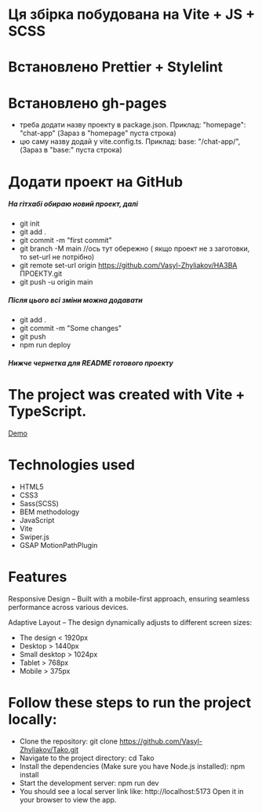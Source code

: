 # Ця збірка побудована на Vite + JS + SCSS

# Встановлено Prettier + Stylelint

# Встановлено gh-pages

- треба додати назву проекту в package.json. Приклад: "homepage": "chat-app" (Зараз в "homepage" пуста строка)
- цю саму назву додай у vite.config.ts. Приклад: base: "/chat-app/", (Зараз в "base:" пуста строка)

# Додати проект на GitHub

##### На гітхабі обираю новий проект, далі
- git init
- git add .
- git commit -m "first commit"
- git branch -M main
//ось тут обережно ( якщо проект не з заготовки, то set-url не потрібно)
- git remote set-url origin https://github.com/Vasyl-Zhyliakov/НАЗВА ПРОЕКТУ.git
- git push -u origin main

##### Після цього всі зміни можна додавати
- git add .
- git commit -m "Some changes"
- git push
- npm run deploy

##### Нижче чернетка для README готового проекту

# The project was created with Vite + TypeScript.

[Demo](https://vasyl-zhyliakov.github.io/Tako/)

# Technologies used

- HTML5
- CSS3
- Sass(SCSS)
- BEM methodology
- JavaScript
- Vite
- Swiper.js
- GSAP MotionPathPlugin

# Features

Responsive Design – Built with a mobile-first approach, ensuring seamless performance across various devices.

Adaptive Layout – The design dynamically adjusts to different screen sizes:

- The design < 1920px
- Desktop > 1440px
- Small desktop > 1024px
- Tablet > 768px
- Mobile > 375px

# Follow these steps to run the project locally:

- Clone the repository:
  git clone https://github.com/Vasyl-Zhyliakov/Tako.git
- Navigate to the project directory:
  cd Tako
- Install the dependencies (Make sure you have Node.js installed):
  npm install
- Start the development server:
  npm run dev
- You should see a local server link like:
  http://localhost:5173
  Open it in your browser to view the app.
